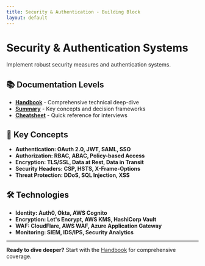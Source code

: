 ```yaml
---
title: Security & Authentication - Building Block
layout: default
---
```


# Security & Authentication Systems

Implement robust security measures and authentication systems.

## 📚 Documentation Levels

- **[Handbook](./handbook)** - Comprehensive technical deep-dive
- **[Summary](./summary)** - Key concepts and decision frameworks  
- **[Cheatsheet](./cheatsheet)** - Quick reference for interviews

## 🎯 Key Concepts

- **Authentication: OAuth 2.0, JWT, SAML, SSO**
- **Authorization: RBAC, ABAC, Policy-based Access**
- **Encryption: TLS/SSL, Data at Rest, Data in Transit**
- **Security Headers: CSP, HSTS, X-Frame-Options**
- **Threat Protection: DDoS, SQL Injection, XSS**

## 🛠️ Technologies

- **Identity: Auth0, Okta, AWS Cognito**
- **Encryption: Let's Encrypt, AWS KMS, HashiCorp Vault**
- **WAF: CloudFlare, AWS WAF, Azure Application Gateway**
- **Monitoring: SIEM, IDS/IPS, Security Analytics**

---

**Ready to dive deeper?** Start with the [Handbook](./handbook) for comprehensive coverage.
